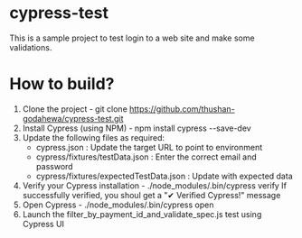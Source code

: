 # cypress-test
This is a sample project to test login to a web site and make some validations.

# How to build?
1. Clone the project - git clone https://github.com/thushan-godahewa/cypress-test.git
2. Install Cypress (using NPM) - npm install cypress --save-dev
3. Update the following files as required:
    - cypress.json : Update the target URL to point to environment
    - cypress/fixtures/testData.json : Enter the correct email and password
    - cypress/fixtures/expectedTestData.json : Update with expected data
4. Verify your Cypress installation - ./node_modules/.bin/cypress verify
    If successfully verified, you shoul get a "✔  Verified Cypress!" message
5. Open Cypress - ./node_modules/.bin/cypress open
6. Launch the filter_by_payment_id_and_validate_spec.js test using Cypress UI
